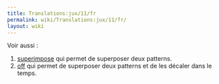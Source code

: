 ```yaml
---
title: Translations:jux/11/fr
permalink: wiki/Translations:jux/11/fr/
layout: wiki
---
```


Voir aussi :

1.  [superimpose](superimpose "wikilink") qui permet de superposer deux
    patterns.
2.  [off](off "wikilink") qui permet de superposer deux patterns et de
    les décaler dans le temps.
